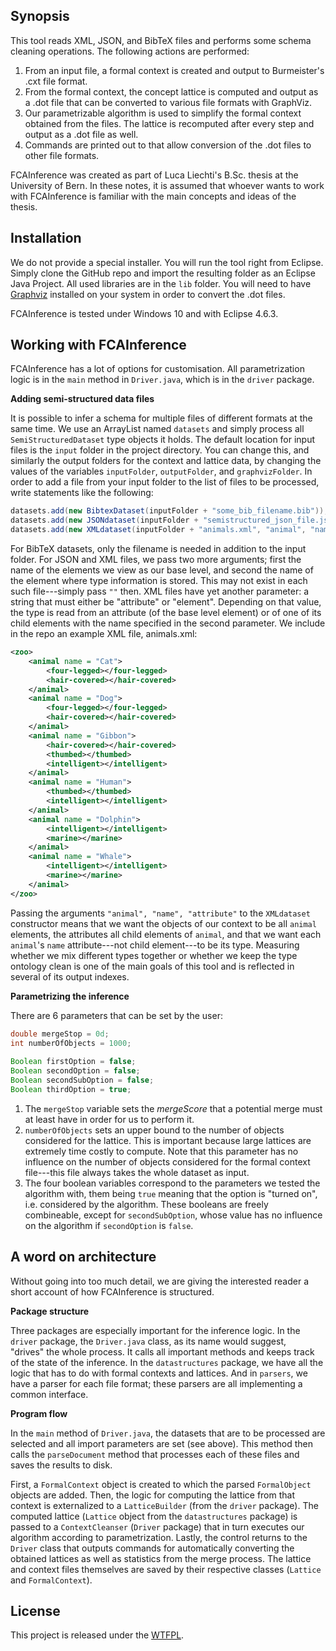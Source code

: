 ## Synopsis

This tool reads XML, JSON, and BibTeX files and performs some schema cleaning operations. The following actions are performed:
1. From an input file, a formal context is created and output to Burmeister's .cxt file format.
2. From the formal context, the concept lattice is computed and output as a .dot file that can be converted to various file formats with GraphViz.
3. Our parametrizable algorithm is used to simplify the formal context obtained from the files. The lattice is recomputed after every step and output as a .dot file as well.
4. Commands are printed out to that allow conversion of the .dot files to other file formats.

FCAInference was created as part of Luca Liechti's B.Sc. thesis at the University of Bern. In these notes, it is assumed that whoever wants to work with FCAInference is familiar with the main concepts and ideas of the thesis.

## Installation

We do not provide a special installer. You will run the tool right from Eclipse. Simply clone the GitHub repo and import the resulting folder as an Eclipse Java Project. All used libraries are in the `lib` folder. You will need to have [Graphviz](http://www.graphviz.org/Download.php) installed on your system in order to convert the .dot files.

FCAInference is tested under Windows 10 and with Eclipse 4.6.3.

## Working with FCAInference

FCAInference has a lot of options for customisation. All parametrization logic is in the `main` method in `Driver.java`, which is in the `driver` package.

**Adding semi-structured data files**

It is possible to infer a schema for multiple files of different formats at the same time. We use an ArrayList named `datasets` and simply process all `SemiStructuredDataset` type objects it holds.
The default location for input files is the `input` folder in the project directory. You can change this, and similarly the output folders for the context and lattice data, by changing the values of the variables `inputFolder`, `outputFolder`, and `graphvizFolder`.
In order to add a file from your input folder to the list of files to be processed, write statements like the following:

```java
datasets.add(new BibtexDataset(inputFolder + "some_bib_filename.bib"));
datasets.add(new JSONdataset(inputFolder + "semistructured_json_file.js", "book", "type"));
datasets.add(new XMLdataset(inputFolder + "animals.xml", "animal", "name", "attribute"));
```

For BibTeX datasets, only the filename is needed in addition to the input folder. For JSON and XML files, we pass two more arguments; first the name of the elements we view as our base level, and second the name of the element where type information is stored. This may not exist in each such file---simply pass `""` then. XML files have yet another parameter: a string that must either be "attribute" or "element". Depending on that value, the type is read from an attribute (of the base level element) or of one of its child elements with the name specified in the second parameter.
We include in the repo an example XML file, animals.xml:

```xml
<zoo>
	<animal name = "Cat">
		<four-legged></four-legged>
		<hair-covered></hair-covered>
	</animal>
	<animal name = "Dog">
		<four-legged></four-legged>
		<hair-covered></hair-covered>
	</animal>
	<animal name = "Gibbon">
		<hair-covered></hair-covered>
		<thumbed></thumbed>
		<intelligent></intelligent>
	</animal>
	<animal name = "Human">
		<thumbed></thumbed>
		<intelligent></intelligent>
	</animal>
	<animal name = "Dolphin">
		<intelligent></intelligent>
		<marine></marine>
	</animal>
	<animal name = "Whale">
		<intelligent></intelligent>
		<marine></marine>
	</animal>
</zoo>
```

Passing the arguments `"animal", "name", "attribute"` to the `XMLdataset` constructor means that we want the objects of our context to be all `animal` elements, the attributes all child elements of `animal`, and that we want each `animal`'s `name` attribute---not  child element---to be its type. Measuring whether we mix different types together or whether we keep the type ontology clean is one of the main goals of this tool and is reflected in several of its output indexes.

**Parametrizing the inference**

There are 6 parameters that can be set by the user:

```java
double mergeStop = 0d;
int numberOfObjects = 1000;
		
Boolean firstOption = false;
Boolean secondOption = false;
Boolean secondSubOption = false;
Boolean thirdOption = true;
```

1. The `mergeStop` variable sets the *mergeScore* that a potential merge must at least have in order for us to perform it.
2. `numberOfObjects` sets an upper bound to the number of objects considered for the lattice. This is important because large lattices are extremely time costly to compute. Note that this parameter has no influence on the number of objects considered for the formal context file---this file always takes the whole dataset as input.
3. The four boolean variables correspond to the parameters we tested the algorithm with, them being `true` meaning that the option is "turned on", i.e. considered by the algorithm. These booleans are freely combineable, except for `secondSubOption`, whose value has no influence on the algorithm if `secondOption` is `false`.

## A word on architecture

Without going into too much detail, we are giving the interested reader a short account of how FCAInference is structured.

**Package structure**

Three packages are especially important for the inference logic. In the `driver` package, the `Driver.java` class, as its name would suggest, "drives" the whole process. It calls all important methods and keeps track of the state of the inference. In the `datastructures` package, we have all the logic that has to do with formal contexts and lattices. And in `parsers`, we have a parser for each file format; these parsers are all implementing a common interface.

**Program flow**

In the `main` method of `Driver.java`, the datasets that are to be processed are selected and all import parameters are set (see above). This method then calls the `parseDocument` method that processes each of these files and saves the results to disk.

First, a `FormalContext` object is created to which the parsed `FormalObject` objects are added. Then, the logic for computing the lattice from that context is externalized to a `LatticeBuilder` (from the `driver` package). The computed lattice (`Lattice` object from the `datastructures` package) is passed to a `ContextCleanser` (`Driver` package) that in turn executes our algorithm according to parametrization.  Lastly, the control returns to the `Driver` class that outputs commands for automatically converting the obtained lattices as well as statistics from the merge process. The lattice and context files themselves are saved by their respective classes (`Lattice` and `FormalContext`).

## License

This project is released under the [WTFPL](http://www.wtfpl.net/).

